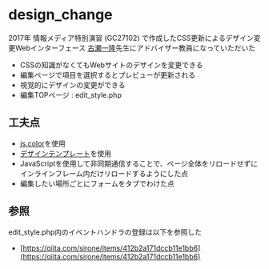 # design_change
2017年 情報メディア特別演習 (GC27102) で作成したCSS更新によるデザイン変更Webインターフェース
[古瀬一隆](http://wombat.cc.tsukuba.ac.jp/~furuse/)先生にアドバイザー教員になっていただいた

 - CSSの知識がなくてもWebサイトのデザインを変更できる
 - 編集ページで項目を選択するとプレビューが更新される
 - 視覚的にデザインの変更ができる
 - 編集TOPページ : edit_style.php
## 工夫点
 - [js.color](http://jscolor.com/)を使用
 - [デザインテンプレート](http://www.coolwebwindow.com/)を使用
 - JavaScriptを使用して非同期通信することで、ページ全体をリロードせずにインラインフレーム内だけリロードするようにした点
 - 編集したい場所ごとにフォームをタブでわけた点
 
 ## 参照
 edit_style.php内のイベントハンドラの登録は以下を参照した
 - [https://qiita.com/sirone/items/412b2a171dccb11e1bb6](https://qiita.com/sirone/items/412b2a171dccb11e1bb6)
